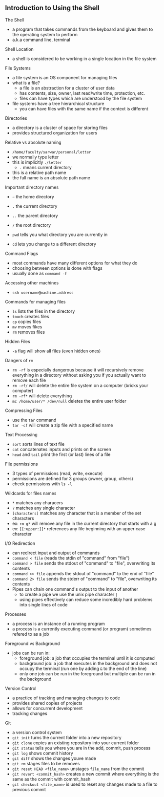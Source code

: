 ## Introduction to Using the Shell

The Shell
- a program that takes commands from the keyboard and gives them to the operating system to perform
- a.k.a command line, terminal

Shell Location
- a shell is considered to be working in a single location in the file system

File Systems
- a file system is an OS component for managing files
- what is a file?
    - a file is an abstraction for a cluster of user data
    - has contents, size, owner, last read/write time, protection, etc.
    - files can have types which are understood by the file system
- file systems have a tree hierarchical structure
    - you can have files with the same name if the context is different

Directories
- a directory is a cluster of space for storing files
- provides structured organization for users

Relative vs absolute naming
- `/home/faculty/sarwar/personal/letter`
- we normally type letter
- this is implicitly `./letter`
    - `.` means current directory
- this is a relative path name
- the full name is an absolute path name

Important directory names
- `~` the home directory
- `.` the current directory
- `..` the parent directory
- `/` the root directory

- `pwd` tells you what directory you are currently in
- `cd` lets you change to a different directory

Command Flags
- most commands have many different options for what they do
- choosing between options is done with flags
- usually done as `command -f`

Accessing other machines
- `ssh username@machine.address`

Commands for managing files
- `ls` lists the files in the directory
- `touch` creates files
- `cp` copies files
- `mv` moves fikes
- `rm` removes files

Hidden Files
- `-a` flag will show all files (even hidden ones)

Dangers of `rm`
- `rm -rf` is especially dangerous because it will recursively remove everything in a directory without asking you if you actually want to remove each file
- `rm -rf/` will delete the entire file system on a computer (bricks your computer)
- `rm -rf*` will delete everything
- `mc /home/user/* /dev/null` deletes the entire user folder

Compressing Files
- use the `tar` command
- `tar -cf` will create a zip file with a specified name

Text Processing
- `sort` sorts lines of text file
- `cat` concatenates inputs and prints on the screen
- `head` and `tail` print the first (or last) lines of a file

File permissions
- 3 types of permissions (read, write, execute)
- permissions are defined for 3 groups (owner, group, others)
- check permissions with `ls -l`

Wildcards for files names
- `*` matches any characers
- `?` matches any single character
- `[characters]` matches any character that is a member of the set characters
- ex: `rm g*` will remove any file in the current directory that starts with a g
- ex: `[[:upper:]]*` references any file beginning with an upper case character

I/O Redirection
- can redirect input and output of commands
- `command < file` (reads the stdin of "command" from "file")
- `command > file` sends the stdout of "command" to "file", overwriting its contents
- `command >> file` appends the stdout of "command" to the end of "file"
- `command 2> file` sends the stderr of "command" to "file", overwriting its contents
- Pipes can chain one command's output to the input of another
    - to create a pipe we use the unix pipe character `|`
    - using pipes effectively can reduce some incredibly hard problems into single lines of code

Processes
- a process is an instance of a running program 
- a process is a currently executing command (or program) sometimes refered to as a job

Foreground vs Background
- jobs can be run in:
    - foreground job: a job that occupies the terminal until it is computed
    - background job: a job that executes in the background and does not occupy the terminal (run one by adding `&` to the end of the line)
    - only one job can be run in the foreground but multiple can be run in the background

Version Control
- a practice of tracking and managing changes to code
- provides shared copies of projects
- allows for concurrent development
- tracking changes

Git
- a version control system
- `git init` turns the current folder into a new repository
- `git clone` copies an existing repository into your current folder
- `git status` tells you where you are in the add, commit, push process
- `git log` shows commit history
- `git diff` shows the changes youve made
- `git rm` stages files to be removes
- `git reset HEAD <file_name>` unstages `file_name` from the commit
- `git revert <commit_hash>` creates a new commit where everything is the same as the commit with commit_hash
- `git checkout <file_name>` is used to reset any changes made to a file to previous commit














